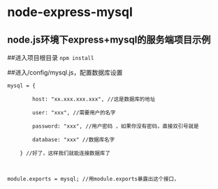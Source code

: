 # node-express-mysql
## node.js环境下express+mysql的服务端项目示例

##进入项目根目录
`npm install`

##进入/config/mysql.js，配置数据库设置
```
mysql = {

        host: "xx.xxx.xxx.xxx", //这是数据库的地址

        user: "xxx", //需要用户的名字

        password: "xxx", //用户密码 ，如果你没有密码，直接双引号就是

        database: "xxx" //数据库名字

    } //好了，这样我们就能连接数据库了



module.exports = mysql; //用module.exports暴露出这个接口，
```
